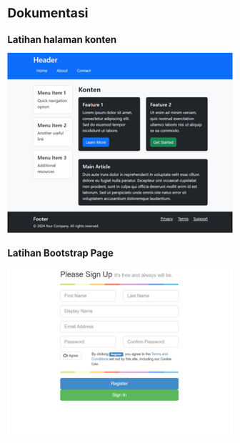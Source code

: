 
# Dokumentasi

## Latihan halaman konten

![contoh](1.png)

## Latihan Bootstrap Page

![contoh](2.png)
